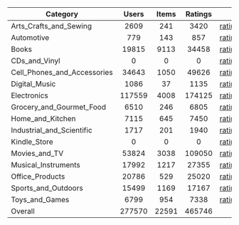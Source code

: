 | Category | Users | Items | Ratings |  |  |  | 
 |----------|:-----:|:-----:|:-----:|:-----:|:-----:|:-----:|
Arts_Crafts_and_Sewing | 2609 | 241 | 3420 | [ratings](https://ciir.cs.umass.edu/downloads/XMarket/FULL/jp/Arts_Crafts_and_Sewing/ratings_jp_Arts_Crafts_and_Sewing.txt.gz) | [reviews](https://ciir.cs.umass.edu/downloads/XMarket/FULL/jp/Arts_Crafts_and_Sewing/reviews_jp_Arts_Crafts_and_Sewing.json.gz) | [metadata](https://ciir.cs.umass.edu/downloads/XMarket/FULL/jp/Arts_Crafts_and_Sewing/metadata_jp_Arts_Crafts_and_Sewing.json.gz) |  
Automotive | 779 | 143 | 857 | [ratings](https://ciir.cs.umass.edu/downloads/XMarket/FULL/jp/Automotive/ratings_jp_Automotive.txt.gz) | [reviews](https://ciir.cs.umass.edu/downloads/XMarket/FULL/jp/Automotive/reviews_jp_Automotive.json.gz) | [metadata](https://ciir.cs.umass.edu/downloads/XMarket/FULL/jp/Automotive/metadata_jp_Automotive.json.gz) |  
Books | 19815 | 9113 | 34458 | [ratings](https://ciir.cs.umass.edu/downloads/XMarket/FULL/jp/Books/ratings_jp_Books.txt.gz) | [reviews](https://ciir.cs.umass.edu/downloads/XMarket/FULL/jp/Books/reviews_jp_Books.json.gz) | [metadata](https://ciir.cs.umass.edu/downloads/XMarket/FULL/jp/Books/metadata_jp_Books.json.gz) |  
CDs_and_Vinyl | 0 | 0 | 0 | [ratings](https://ciir.cs.umass.edu/downloads/XMarket/FULL/jp/CDs_and_Vinyl/ratings_jp_CDs_and_Vinyl.txt.gz) | [reviews](https://ciir.cs.umass.edu/downloads/XMarket/FULL/jp/CDs_and_Vinyl/reviews_jp_CDs_and_Vinyl.json.gz) | [metadata](https://ciir.cs.umass.edu/downloads/XMarket/FULL/jp/CDs_and_Vinyl/metadata_jp_CDs_and_Vinyl.json.gz) |  
Cell_Phones_and_Accessories | 34643 | 1050 | 49626 | [ratings](https://ciir.cs.umass.edu/downloads/XMarket/FULL/jp/Cell_Phones_and_Accessories/ratings_jp_Cell_Phones_and_Accessories.txt.gz) | [reviews](https://ciir.cs.umass.edu/downloads/XMarket/FULL/jp/Cell_Phones_and_Accessories/reviews_jp_Cell_Phones_and_Accessories.json.gz) | [metadata](https://ciir.cs.umass.edu/downloads/XMarket/FULL/jp/Cell_Phones_and_Accessories/metadata_jp_Cell_Phones_and_Accessories.json.gz) |  
Digital_Music | 1086 | 37 | 1135 | [ratings](https://ciir.cs.umass.edu/downloads/XMarket/FULL/jp/Digital_Music/ratings_jp_Digital_Music.txt.gz) | [reviews](https://ciir.cs.umass.edu/downloads/XMarket/FULL/jp/Digital_Music/reviews_jp_Digital_Music.json.gz) | [metadata](https://ciir.cs.umass.edu/downloads/XMarket/FULL/jp/Digital_Music/metadata_jp_Digital_Music.json.gz) |  
Electronics | 117559 | 4008 | 174125 | [ratings](https://ciir.cs.umass.edu/downloads/XMarket/FULL/jp/Electronics/ratings_jp_Electronics.txt.gz) | [reviews](https://ciir.cs.umass.edu/downloads/XMarket/FULL/jp/Electronics/reviews_jp_Electronics.json.gz) | [metadata](https://ciir.cs.umass.edu/downloads/XMarket/FULL/jp/Electronics/metadata_jp_Electronics.json.gz) |  
Grocery_and_Gourmet_Food | 6510 | 246 | 6805 | [ratings](https://ciir.cs.umass.edu/downloads/XMarket/FULL/jp/Grocery_and_Gourmet_Food/ratings_jp_Grocery_and_Gourmet_Food.txt.gz) | [reviews](https://ciir.cs.umass.edu/downloads/XMarket/FULL/jp/Grocery_and_Gourmet_Food/reviews_jp_Grocery_and_Gourmet_Food.json.gz) | [metadata](https://ciir.cs.umass.edu/downloads/XMarket/FULL/jp/Grocery_and_Gourmet_Food/metadata_jp_Grocery_and_Gourmet_Food.json.gz) |  
Home_and_Kitchen | 7115 | 645 | 7450 | [ratings](https://ciir.cs.umass.edu/downloads/XMarket/FULL/jp/Home_and_Kitchen/ratings_jp_Home_and_Kitchen.txt.gz) | [reviews](https://ciir.cs.umass.edu/downloads/XMarket/FULL/jp/Home_and_Kitchen/reviews_jp_Home_and_Kitchen.json.gz) | [metadata](https://ciir.cs.umass.edu/downloads/XMarket/FULL/jp/Home_and_Kitchen/metadata_jp_Home_and_Kitchen.json.gz) |  
Industrial_and_Scientific | 1717 | 201 | 1940 | [ratings](https://ciir.cs.umass.edu/downloads/XMarket/FULL/jp/Industrial_and_Scientific/ratings_jp_Industrial_and_Scientific.txt.gz) | [reviews](https://ciir.cs.umass.edu/downloads/XMarket/FULL/jp/Industrial_and_Scientific/reviews_jp_Industrial_and_Scientific.json.gz) | [metadata](https://ciir.cs.umass.edu/downloads/XMarket/FULL/jp/Industrial_and_Scientific/metadata_jp_Industrial_and_Scientific.json.gz) |  
Kindle_Store | 0 | 0 | 0 | [ratings](https://ciir.cs.umass.edu/downloads/XMarket/FULL/jp/Kindle_Store/ratings_jp_Kindle_Store.txt.gz) | [reviews](https://ciir.cs.umass.edu/downloads/XMarket/FULL/jp/Kindle_Store/reviews_jp_Kindle_Store.json.gz) | [metadata](https://ciir.cs.umass.edu/downloads/XMarket/FULL/jp/Kindle_Store/metadata_jp_Kindle_Store.json.gz) |  
Movies_and_TV | 53824 | 3038 | 109050 | [ratings](https://ciir.cs.umass.edu/downloads/XMarket/FULL/jp/Movies_and_TV/ratings_jp_Movies_and_TV.txt.gz) | [reviews](https://ciir.cs.umass.edu/downloads/XMarket/FULL/jp/Movies_and_TV/reviews_jp_Movies_and_TV.json.gz) | [metadata](https://ciir.cs.umass.edu/downloads/XMarket/FULL/jp/Movies_and_TV/metadata_jp_Movies_and_TV.json.gz) |  
Musical_Instruments | 17992 | 1217 | 27355 | [ratings](https://ciir.cs.umass.edu/downloads/XMarket/FULL/jp/Musical_Instruments/ratings_jp_Musical_Instruments.txt.gz) | [reviews](https://ciir.cs.umass.edu/downloads/XMarket/FULL/jp/Musical_Instruments/reviews_jp_Musical_Instruments.json.gz) | [metadata](https://ciir.cs.umass.edu/downloads/XMarket/FULL/jp/Musical_Instruments/metadata_jp_Musical_Instruments.json.gz) |  
Office_Products | 20786 | 529 | 25020 | [ratings](https://ciir.cs.umass.edu/downloads/XMarket/FULL/jp/Office_Products/ratings_jp_Office_Products.txt.gz) | [reviews](https://ciir.cs.umass.edu/downloads/XMarket/FULL/jp/Office_Products/reviews_jp_Office_Products.json.gz) | [metadata](https://ciir.cs.umass.edu/downloads/XMarket/FULL/jp/Office_Products/metadata_jp_Office_Products.json.gz) |  
Sports_and_Outdoors | 15499 | 1169 | 17167 | [ratings](https://ciir.cs.umass.edu/downloads/XMarket/FULL/jp/Sports_and_Outdoors/ratings_jp_Sports_and_Outdoors.txt.gz) | [reviews](https://ciir.cs.umass.edu/downloads/XMarket/FULL/jp/Sports_and_Outdoors/reviews_jp_Sports_and_Outdoors.json.gz) | [metadata](https://ciir.cs.umass.edu/downloads/XMarket/FULL/jp/Sports_and_Outdoors/metadata_jp_Sports_and_Outdoors.json.gz) |  
Toys_and_Games | 6799 | 954 | 7338 | [ratings](https://ciir.cs.umass.edu/downloads/XMarket/FULL/jp/Toys_and_Games/ratings_jp_Toys_and_Games.txt.gz) | [reviews](https://ciir.cs.umass.edu/downloads/XMarket/FULL/jp/Toys_and_Games/reviews_jp_Toys_and_Games.json.gz) | [metadata](https://ciir.cs.umass.edu/downloads/XMarket/FULL/jp/Toys_and_Games/metadata_jp_Toys_and_Games.json.gz) |  
Overall | 277570 | 22591 | 465746 |  |  |  |

